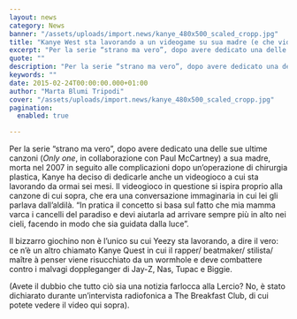 ```yaml
---
layout: news
category: News
banner: "/assets/uploads/import.news/kanye_480x500_scaled_cropp.jpg"
title: "Kanye West sta lavorando a un videogame su sua madre (e che videogame)"
excerpt: "Per la serie “strano ma vero”, dopo avere dedicato una delle sue ultime canzoni (Only one, in collaborazione con Paul McCartney) a sua madre, morta nel 2007 in seguito alle complicazioni dopo un’operazione di chirurgia plastica, Kanye ha deciso di dedicarle anche un videogioco a cui sta lavorando da ormai sei mesi. Il videogioco in questione [&hellip"
quote: ""
description: "Per la serie “strano ma vero”, dopo avere dedicato una delle sue ultime canzoni (Only one, in collaborazione con Paul McCartney) a sua madre, morta nel 2007 in seguito alle complicazioni dopo un’operazione di chirurgia plastica, Kanye ha deciso di dedicarle anche un videogioco a cui sta lavorando da ormai sei mesi. Il videogioco in questione [&hellip"
keywords: ""
date: 2015-02-24T00:00:00.000+01:00
author: "Marta Blumi Tripodi"
cover: "/assets/uploads/import.news/kanye_480x500_scaled_cropp.jpg"
pagination:
  enabled: true

---
```


[](https://hotmc.com/wp-content/uploads/2013/11/kanye%5F480x500%5Fscaled%5Fcropp.jpg)

Per la serie “strano ma vero”, dopo avere dedicato una delle sue ultime canzoni (_Only one_, in collaborazione con Paul McCartney) a sua madre, morta nel 2007 in seguito alle complicazioni dopo un’operazione di chirurgia plastica, Kanye ha deciso di dedicarle anche un videogioco a cui sta lavorando da ormai sei mesi. Il videogioco in questione si ispira proprio alla canzone di cui sopra, che era una conversazione immaginaria in cui lei gli parlava dall’aldilà. “In pratica il concetto si basa sul fatto che mia mamma varca i cancelli del paradiso e devi aiutarla ad arrivare sempre più in alto nei cieli, facendo in modo che sia guidata dalla luce”.

Il bizzarro giochino non è l’unico su cui Yeezy sta lavorando, a dire il vero: ce n’è un altro chiamato Kanye Quest in cui il rapper/ beatmaker/ stilista/ maître à penser viene risucchiato da un wormhole e deve combattere contro i malvagi doppleganger di Jay-Z, Nas, Tupac e Biggie.

(Avete il dubbio che tutto ciò sia una notizia farlocca alla Lercio? No, è stato dichiarato durante un’intervista radiofonica a The Breakfast Club, di cui potete vedere il video qui sopra).